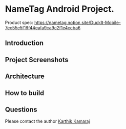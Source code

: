 # NameTag Android Project. 
Product spec: https://nametag.notion.site/DuckIt-Mobile-7ec55e5f16f44eafa9ca9c2f1e4ccba6

## Introduction


## Project Screenshots

## Architecture

## How to build

## Questions
Please contact the author [Karthik Kamaraj](karthik.kamaraj@gmail.com)
